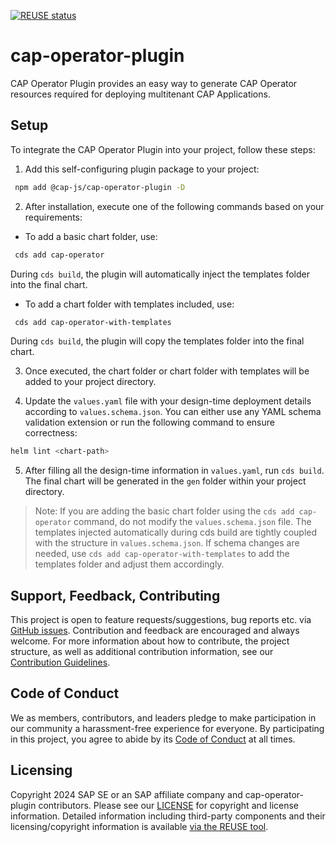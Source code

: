 [![REUSE status](https://api.reuse.software/badge/github.com/cap-js/cap-operator-plugin)](https://api.reuse.software/info/github.com/cap-js/cap-operator-plugin)

# cap-operator-plugin

CAP Operator Plugin provides an easy way to generate CAP Operator resources required for deploying multitenant CAP Applications.

## Setup

To integrate the CAP Operator Plugin into your project, follow these steps:

1. Add this self-configuring plugin package to your project:

```sh
 npm add @cap-js/cap-operator-plugin -D
```

2. After installation, execute one of the following commands based on your requirements:

* To add a basic chart folder, use:
```sh
 cds add cap-operator
```
During `cds build`, the plugin will automatically inject the templates folder into the final chart.

* To add a chart folder with templates included, use:
```sh
 cds add cap-operator-with-templates
```
During `cds build`, the plugin will copy the templates folder into the final chart.

3. Once executed, the chart folder or chart folder with templates will be added to your project directory.

4. Update the `values.yaml` file with your design-time deployment details according to `values.schema.json`. You can either use any YAML schema validation extension or run the following command to ensure correctness:
```sh
helm lint <chart-path>
```

5. After filling all the design-time information in `values.yaml`, run `cds build`. The final chart will be generated in the `gen` folder within your project directory.

> Note: If you are adding the basic chart folder using the `cds add cap-operator` command, do not modify the `values.schema.json` file. The templates injected automatically during cds build are tightly coupled with the structure in `values.schema.json`. If schema changes are needed, use `cds add cap-operator-with-templates` to add the templates folder and adjust them accordingly.

## Support, Feedback, Contributing

This project is open to feature requests/suggestions, bug reports etc. via [GitHub issues](https://github.com/cap-js/<your-project>/issues). Contribution and feedback are encouraged and always welcome. For more information about how to contribute, the project structure, as well as additional contribution information, see our [Contribution Guidelines](CONTRIBUTING.md).

## Code of Conduct

We as members, contributors, and leaders pledge to make participation in our community a harassment-free experience for everyone. By participating in this project, you agree to abide by its [Code of Conduct](CODE_OF_CONDUCT.md) at all times.

## Licensing

Copyright 2024 SAP SE or an SAP affiliate company and cap-operator-plugin contributors. Please see our [LICENSE](LICENSE) for copyright and license information. Detailed information including third-party components and their licensing/copyright information is available [via the REUSE tool](https://api.reuse.software/info/github.com/cap-js/<your-project>).
